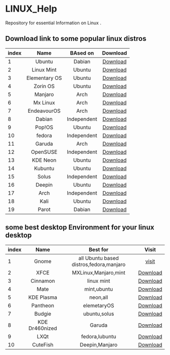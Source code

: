 # LINUX_Help
Repository for essential Information on Linux .


## Download link to some popular linux distros

| index  | Name | BAsed on | Download |
| :---- |:---------------:| :-----:| :-------------: |
| 1 | Ubuntu | Dabian | [Download](https://www.ubuntu.com/) |
| 2 | Linux Mint | Ubuntu | [Download](https://linuxmint.com/) |
| 3 | Elementary OS | Ubuntu | [Download](https://elementary.io/) |
| 4 | Zorin OS | Ubuntu | [Download](https://www.zorinos.com/) |
| 5 | Manjaro | Arch | [Download](https://manjaro.org/) |
| 6 | Mx Linux | Arch | [Download](https://mxlinux.org/) |
| 7 | EndeavourOS | Arch | [Download](https://endeavouros.com/) |
| 8 | Dabian | Independent | [Download](http://www.debian.org/) |
| 9 | Pop!OS | Ubuntu | [Download](https://system76.com/pop) |
| 10 | fedora | Independent | [Download](https://getfedora.org/) |
| 11 | Garuda | Arch | [Download](https://garudalinux.org/) |
| 12 | OpenSUSE | Independent | [Download](http://www.opensuse.org/) 
| 13 | KDE Neon | Ubuntu | [Download](https://neon.kde.org/) |
| 14 | Kubuntu | Ubuntu | [Download](http://www.kubuntu.org/) |
| 15 | Solus | Independent | [Download](https://discuss.getsol.us/) |
| 16 | Deepin | Ubuntu | [Download](https://discuss.getsol.us/) |
| 17 | Arch | Independent | [Download](http://www.archlinux.org/) |
| 18 | Kali | Ubuntu | [Download](http://www.kali.org/) |
| 19 | Parot | Dabian | [Download](https://www.parrotlinux.org/) |


## some best desktop Environment for your linux desktop

| index  | Name | Best for | Visit |
| :---- |:---------------:| :-----:| :-------------: |
| 1 | Gnome | all Ubuntu based distros,fedora,manjaro | [visit](https://www.gnome.org) |
| 2 | XFCE | MXLinux,Manjaro,mint | [Download](https://www.xfce.org/) |
| 3 | Cinnamon | linux mint | [Download](https://cinnamon-spices.linuxmint.com/) |
| 4 | Mate | mint,ubuntu | [Download](https://mate-desktop.org/) |
| 5 | KDE Plasma | neon,all | [Download](https://kde.org/plasma-desktop/) |
| 6 | Pantheon | elemetaryOS | [Download](https://elementary.io/) |
| 7 | Budgie | ubuntu,solus | [Download](https://ubuntubudgie.org/) |
| 8 | KDE Dr460nized | Garuda | [Download](https://garudalinux.org/downloads.html) |
| 9 | LXQt | fedora,lubuntu | [Download](https://lxqt-project.org/) |
| 10 | CuteFish | Deepin,Manjaro | [Download](https://en.cutefishos.com/) |
